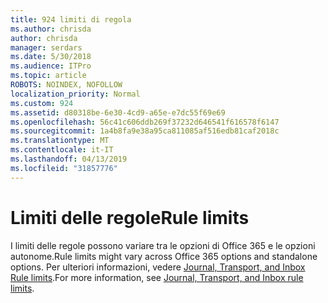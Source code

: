 ```yaml
---
title: 924 limiti di regola
ms.author: chrisda
author: chrisda
manager: serdars
ms.date: 5/30/2018
ms.audience: ITPro
ms.topic: article
ROBOTS: NOINDEX, NOFOLLOW
localization_priority: Normal
ms.custom: 924
ms.assetid: d80318be-6e30-4cd9-a65e-e7dc55f69e69
ms.openlocfilehash: 56c41c606ddb269f37232d646541f616578f6147
ms.sourcegitcommit: 1a4b8fa9e38a95ca811085af516edb81caf2018c
ms.translationtype: MT
ms.contentlocale: it-IT
ms.lasthandoff: 04/13/2019
ms.locfileid: "31857776"
---
```

# <a name="rule-limits"></a><span data-ttu-id="d168e-102">Limiti delle regole</span><span class="sxs-lookup"><span data-stu-id="d168e-102">Rule limits</span></span>

<span data-ttu-id="d168e-103">I limiti delle regole possono variare tra le opzioni di Office 365 e le opzioni autonome.</span><span class="sxs-lookup"><span data-stu-id="d168e-103">Rule limits might vary across Office 365 options and standalone options.</span></span> <span data-ttu-id="d168e-104">Per ulteriori informazioni, vedere [Journal, Transport, and Inbox Rule limits](https://technet.microsoft.com/library/exchange-online-limits.aspx).</span><span class="sxs-lookup"><span data-stu-id="d168e-104">For more information, see [Journal, Transport, and Inbox rule limits](https://technet.microsoft.com/library/exchange-online-limits.aspx).</span></span>
